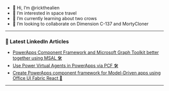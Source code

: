 - 👋 Hi, I’m @rickthealien
- 👀 I’m interested in space travel
- 🌱 I’m currently learning about two crows
- 💞️ I’m looking to collaborate on Dimension C-137 and MortyCloner


---
### 📩 Latest LinkedIn Articles 
<!-- BLOG-POST-LIST:START -->
<!-- BLOG-POST-LIST:END -->

- [PowerApps Component Framework and Microsoft Graph Toolkit better together using MSAL 🛠](https://www.linkedin.com/pulse/powerapps-component-framework-microsoft-graph-toolkit-raman)
- [Use Power Virtual Agents in PowerApps via PCF 🛠](https://www.linkedin.com/pulse/powerapps-component-framework-microsoft-graph-toolkit-raman)
- [Create PowerApps component framework for Model-Driven apps using Office UI Fabric React 🚀](https://www.linkedin.com/pulse/powerapps-component-framework-microsoft-graph-toolkit-raman)
---

